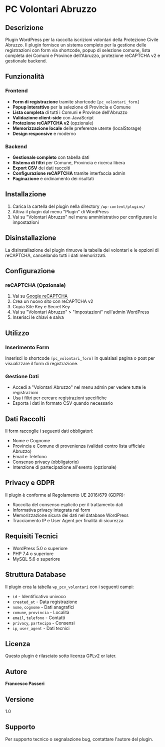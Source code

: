 # PC Volontari Abruzzo

## Descrizione

Plugin WordPress per la raccolta iscrizioni volontari della Protezione Civile Abruzzo. Il plugin fornisce un sistema completo per la gestione delle registrazioni con form via shortcode, popup di selezione comune, lista completa dei Comuni e Province dell'Abruzzo, protezione reCAPTCHA v2 e gestionale backend.

## Funzionalità

### Frontend
- **Form di registrazione** tramite shortcode `[pc_volontari_form]`
- **Popup interattivo** per la selezione di Provincia e Comune
- **Lista completa** di tutti i Comuni e Province dell'Abruzzo
- **Validazione client-side** con JavaScript
- **Protezione reCAPTCHA v2** (opzionale)
- **Memorizzazione locale** delle preferenze utente (localStorage)
- **Design responsive** e moderno

### Backend
- **Gestionale completo** con tabella dati
- **Sistema di filtri** per Comune, Provincia e ricerca libera
- **Export CSV** dei dati raccolti
- **Configurazione reCAPTCHA** tramite interfaccia admin
- **Paginazione** e ordinamento dei risultati

## Installazione

1. Carica la cartella del plugin nella directory `/wp-content/plugins/`
2. Attiva il plugin dal menu "Plugin" di WordPress
3. Vai su "Volontari Abruzzo" nel menu amministrativo per configurare le impostazioni

## Disinstallazione

La disinstallazione del plugin rimuove la tabella dei volontari e le opzioni di reCAPTCHA, cancellando tutti i dati memorizzati.

## Configurazione

### reCAPTCHA (Opzionale)
1. Vai su [Google reCAPTCHA](https://www.google.com/recaptcha/admin)
2. Crea un nuovo sito con reCAPTCHA v2
3. Copia Site Key e Secret Key
4. Vai su "Volontari Abruzzo" > "Impostazioni" nell'admin WordPress
5. Inserisci le chiavi e salva

## Utilizzo

### Inserimento Form
Inserisci lo shortcode `[pc_volontari_form]` in qualsiasi pagina o post per visualizzare il form di registrazione.

### Gestione Dati
- Accedi a "Volontari Abruzzo" nel menu admin per vedere tutte le registrazioni
- Usa i filtri per cercare registrazioni specifiche
- Esporta i dati in formato CSV quando necessario

## Dati Raccolti

Il form raccoglie i seguenti dati obbligatori:
- Nome e Cognome
- Provincia e Comune di provenienza (validati contro lista ufficiale Abruzzo)
- Email e Telefono
- Consenso privacy (obbligatorio)
- Intenzione di partecipazione all'evento (opzionale)

## Privacy e GDPR

Il plugin è conforme al Regolamento UE 2016/679 (GDPR):
- Raccolta del consenso esplicito per il trattamento dati
- Informativa privacy integrata nel form
- Memorizzazione sicura dei dati nel database WordPress
- Tracciamento IP e User Agent per finalità di sicurezza

## Requisiti Tecnici

- WordPress 5.0 o superiore
- PHP 7.4 o superiore
- MySQL 5.6 o superiore

## Struttura Database

Il plugin crea la tabella `wp_pcv_volontari` con i seguenti campi:
- `id` - Identificativo univoco
- `created_at` - Data registrazione
- `nome`, `cognome` - Dati anagrafici
- `comune`, `provincia` - Località
- `email`, `telefono` - Contatti
- `privacy`, `partecipa` - Consensi
- `ip`, `user_agent` - Dati tecnici

## Licenza

Questo plugin è rilasciato sotto licenza GPLv2 or later.

## Autore

**Francesco Passeri**

## Versione

1.0

## Supporto

Per supporto tecnico o segnalazione bug, contattare l'autore del plugin.